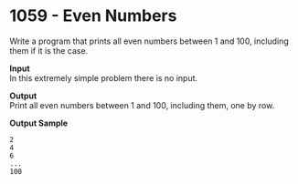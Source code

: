 # 1059 - Even Numbers

Write a program that prints all even numbers between 1 and 100, including them if it is the case.

**Input**<br>
In this extremely simple problem there is no input.

**Output**<br>
Print all even numbers between 1 and 100, including them, one by row.

**Output Sample**                    
```
2
4
6
...
100
```